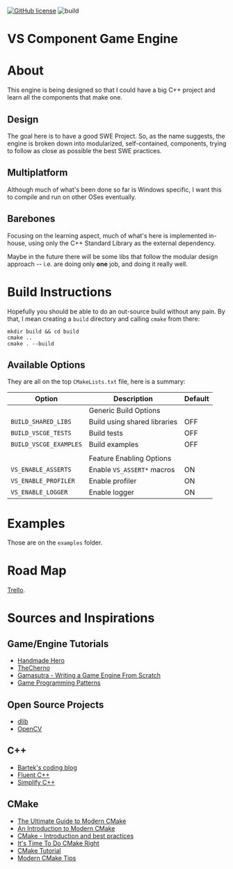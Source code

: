 [![GitHub license](https://img.shields.io/github/license/salesvictor/vscge?color=blue&style=plastic)](https://github.com/salesvictor/vscge/blob/master/LICENSE) ![build](https://github.com/salesvictor/vscge/workflows/build/badge.svg)

# VS Component Game Engine

# About

This engine is being designed so that I could have a big C++ project and learn
all the components that make one.

## Design

The goal here is to have a good SWE Project. So, as the name suggests, the
engine is broken down into modularized, self-contained, components, trying to
follow as close as possible the best SWE practices.

## Multiplatform

Although much of what's been done so far is Windows specific, I want this to
compile and run on other OSes eventually.

## Barebones

Focusing on the learning aspect, much of what's here is implemented in-house,
using only the C++ Standard Library as the external dependency.

Maybe in the future there will be some libs that follow the modular design
approach -- i.e. are doing only **one** job, and doing it really well.

# Build Instructions

Hopefully you should be able to do an out-source build without any pain. By
that, I mean creating a `build` directory and calling `cmake` from there:

```
mkdir build && cd build
cmake ..
cmake . --build
```

## Available Options

They are all on the top `CMakeLists.txt` file, here is a summary:

| Option                 | Description                  | Default |
| ---------------------- | ---------------------------- | ------- |
|                        | Generic Build Options        |         |
| `BUILD_SHARED_LIBS`    | Build using shared libraries | OFF     |
| `BUILD_VSCGE_TESTS`    | Build tests                  | OFF     |
| `BUILD_VSCGE_EXAMPLES` | Build examples               | OFF     |
|                        |                              |         |
|                        | Feature Enabling Options     |         |
| `VS_ENABLE_ASSERTS`    | Enable `VS_ASSERT*` macros   | ON      |
| `VS_ENABLE_PROFILER`   | Enable profiler              | ON      |
| `VS_ENABLE_LOGGER`     | Enable logger                | ON      |

# Examples

Those are on the `examples` folder.

# Road Map

[Trello](https://trello.com/b/ClSxANlX/vscge-dev).

# Sources and Inspirations

## Game/Engine Tutorials

* [Handmade Hero](https://handmadehero.org/)
* [TheCherno](https://www.youtube.com/channel/UCQ-W1KE9EYfdxhL6S4twUNw)
* [Gamasutra - Writing a Game Engine From Scratch](https://gamasutra.com/blogs/MichaelKissner/20151027/257369/Writing_a_Game_Engine_from_Scratch__Part_1_Messaging.php)
* [Game Programming Patterns](http://gameprogrammingpatterns.com/)

## Open Source Projects

* [dlib](https://github.com/davisking/dlib)
* [OpenCV](https://github.com/opencv/opencv)

## C++

* [Bartek's coding blog](https://www.bfilipek.com/)
* [Fluent C++](https://www.fluentcpp.com/)
* [Simplify C++](https://arne-mertz.de/)

## CMake

* [The Ultimate Guide to Modern CMake](https://rix0r.nl/blog/2015/08/13/cmake-guide/)
* [An Introduction to Modern CMake](https://cliutils.gitlab.io/modern-cmake/)
* [CMake - Introduction and best practices](https://www.slideshare.net/DanielPfeifer1/cmake-48475415)
* [It's Time To Do CMake Right](https://pabloariasal.github.io/2018/02/19/its-time-to-do-cmake-right/)
* [CMake Tutorial](https://cmake.org/cmake/help/latest/guide/tutorial/index.html)
* [Modern CMake Tips](https://pspdfkit.com/blog/2018/modern-cmake-tips/)
